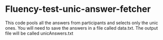 # Fluency-test-unic-answer-fetcher
This code pools all the answers from participants and selects only the unic ones.
You will need to save the answers in a file called data.txt. The output file will be called unicAnswers.txt
